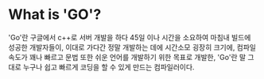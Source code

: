 # What is 'GO'?

'Go'란 구글에서 c++로 서버 개발을 하다 45일 이나 시간을 소요하여 마침내 빌드에 성공한 개발자들이,
이대로 가다간 정말 개발하는 데에 시간소모 굉장히 크기에, 컴파일 속도가 꽤나 빠르고 문법 또한 쉬운 언어를 개발하기 위한 목표로 개발한,
'Go'란 말 그대로 누구나 쉽고 빠르게 코딩을 할 수 있게 만드는 컴파일러이다.
